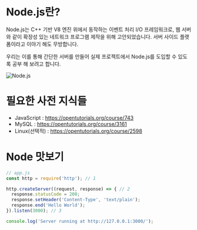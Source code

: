 # Node.js란?
Node.js는 C++ 기반 V8 엔진 위에서 동작하는 이벤트 처리 I/O 프레임워크로, 웹 서버와 같이 확장성 있는 네트워크 프로그램 제작을 위해 고안되었습니다. 서버 사이드 플랫폼이라고 이야기 해도 무방합니다.

우리는 이를 통해 간단한 서버를 만들어 실제 프로젝트에서 Node.js를 도입할 수 있도록 공부 해 보려고 합니다.

![Node.js](https://nodejs.org/static/images/logos/nodejs-new-pantone-black.png)

# 필요한 사전 지식들
- JavaScript : <https://opentutorials.org/course/743>
- MySQL : <https://opentutorials.org/course/3161>
- Linux(선택적) : <https://opentutorials.org/course/2598>

# Node 맛보기
```javascript
// app.js
const http = require('http'); // 1

http.createServer((request, response) => { // 2
  response.statusCode = 200;
  response.setHeader('Content-Type', 'text/plain');
  response.end('Hello World');
}).listen(3000); // 3

console.log('Server running at http://127.0.0.1:3000/');
```
